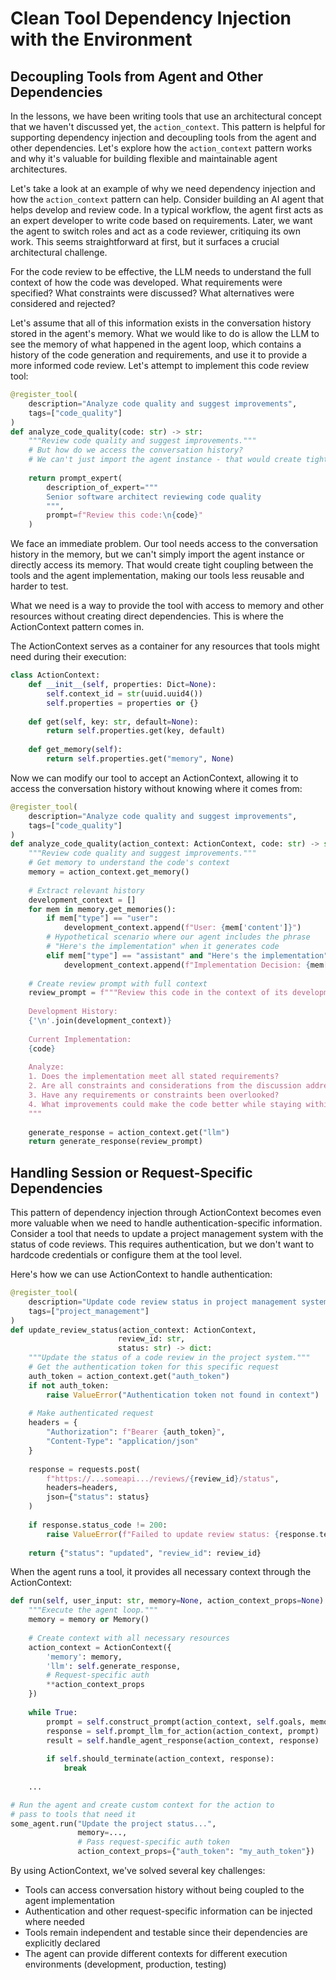 # Clean Tool Dependency Injection with the Environment

## Decoupling Tools from Agent and Other Dependencies

In the lessons, we have been writing tools that use an architectural concept that we haven't discussed yet, the `action_context`. This pattern is helpful for supporting dependency injection and decoupling tools from the agent and other dependencies. Let's explore how the `action_context` pattern works and why it's valuable for building flexible and maintainable agent architectures.

Let's take a look at an example of why we need dependency injection and how the `action_context` pattern can help. Consider building an AI agent that helps develop and review code. In a typical workflow, the agent first acts as an expert developer to write code based on requirements. Later, we want the agent to switch roles and act as a code reviewer, critiquing its own work. This seems straightforward at first, but it surfaces a crucial architectural challenge.

For the code review to be effective, the LLM needs to understand the full context of how the code was developed. What requirements were specified? What constraints were discussed? What alternatives were considered and rejected?

Let's assume that all of this information exists in the conversation history stored in the agent's memory. What we would like to do is allow the LLM to see the memory of what happened in the agent loop, which contains a history of the code generation and requirements, and use it to provide a more informed code review. Let's attempt to implement this code review tool:

```python
@register_tool(
    description="Analyze code quality and suggest improvements",
    tags=["code_quality"]
)
def analyze_code_quality(code: str) -> str:
    """Review code quality and suggest improvements."""
    # But how do we access the conversation history?
    # We can't just import the agent instance - that would create tight coupling
    
    return prompt_expert(
        description_of_expert="""
        Senior software architect reviewing code quality
        """,
        prompt=f"Review this code:\n{code}"
    )
```

We face an immediate problem. Our tool needs access to the conversation history in the memory, but we can't simply import the agent instance or directly access its memory. That would create tight coupling between the tools and the agent implementation, making our tools less reusable and harder to test.

What we need is a way to provide the tool with access to memory and other resources without creating direct dependencies. This is where the ActionContext pattern comes in.

The ActionContext serves as a container for any resources that tools might need during their execution:

```python
class ActionContext:
    def __init__(self, properties: Dict=None):
        self.context_id = str(uuid.uuid4())
        self.properties = properties or {}
    
    def get(self, key: str, default=None):
        return self.properties.get(key, default)
    
    def get_memory(self):
        return self.properties.get("memory", None)
```

Now we can modify our tool to accept an ActionContext, allowing it to access the conversation history without knowing where it comes from:

```python
@register_tool(
    description="Analyze code quality and suggest improvements",
    tags=["code_quality"]
)
def analyze_code_quality(action_context: ActionContext, code: str) -> str:
    """Review code quality and suggest improvements."""
    # Get memory to understand the code's context
    memory = action_context.get_memory()
    
    # Extract relevant history
    development_context = []
    for mem in memory.get_memories():
        if mem["type"] == "user":
            development_context.append(f"User: {mem['content']}")
        # Hypothetical scenario where our agent includes the phrase
        # "Here's the implementation" when it generates code
        elif mem["type"] == "assistant" and "Here's the implementation" in mem["content"]:
            development_context.append(f"Implementation Decision: {mem['content']}")
    
    # Create review prompt with full context
    review_prompt = f"""Review this code in the context of its development history:
    
    Development History:
    {'\n'.join(development_context)}
    
    Current Implementation:
    {code}
    
    Analyze:
    1. Does the implementation meet all stated requirements?
    2. Are all constraints and considerations from the discussion addressed?
    3. Have any requirements or constraints been overlooked?
    4. What improvements could make the code better while staying within the discussed parameters?
    """
    
    generate_response = action_context.get("llm")
    return generate_response(review_prompt)
```

## Handling Session or Request-Specific Dependencies

This pattern of dependency injection through ActionContext becomes even more valuable when we need to handle authentication-specific information. Consider a tool that needs to update a project management system with the status of code reviews. This requires authentication, but we don't want to hardcode credentials or configure them at the tool level.

Here's how we can use ActionContext to handle authentication:

```python
@register_tool(
    description="Update code review status in project management system",
    tags=["project_management"]
)
def update_review_status(action_context: ActionContext,
                        review_id: str,
                        status: str) -> dict:
    """Update the status of a code review in the project system."""
    # Get the authentication token for this specific request
    auth_token = action_context.get("auth_token")
    if not auth_token:
        raise ValueError("Authentication token not found in context")
    
    # Make authenticated request
    headers = {
        "Authorization": f"Bearer {auth_token}",
        "Content-Type": "application/json"
    }
    
    response = requests.post(
        f"https://...someapi.../reviews/{review_id}/status",
        headers=headers,
        json={"status": status}
    )
    
    if response.status_code != 200:
        raise ValueError(f"Failed to update review status: {response.text}")
    
    return {"status": "updated", "review_id": review_id}
```

When the agent runs a tool, it provides all necessary context through the ActionContext:

```python
def run(self, user_input: str, memory=None, action_context_props=None):
    """Execute the agent loop."""
    memory = memory or Memory()
    
    # Create context with all necessary resources
    action_context = ActionContext({
        'memory': memory,
        'llm': self.generate_response,
        # Request-specific auth
        **action_context_props
    })
    
    while True:
        prompt = self.construct_prompt(action_context, self.goals, memory)
        response = self.prompt_llm_for_action(action_context, prompt)
        result = self.handle_agent_response(action_context, response)
        
        if self.should_terminate(action_context, response):
            break
    
    ...

# Run the agent and create custom context for the action to
# pass to tools that need it
some_agent.run("Update the project status...",
               memory=...,
               # Pass request-specific auth token
               action_context_props={"auth_token": "my_auth_token"})
```

By using ActionContext, we've solved several key challenges:

- Tools can access conversation history without being coupled to the agent implementation
- Authentication and other request-specific information can be injected where needed
- Tools remain independent and testable since their dependencies are explicitly declared
- The agent can provide different contexts for different execution environments (development, production, testing)